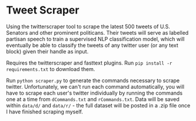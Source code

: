 # Tweet Scraper

Using the twitterscraper tool to scrape the latest 500 tweets of U.S. Senators and other prominent politicans. Their tweets will serve as labelled partisan speech to train a supervised NLP classification model, which will eventually be able to classify the tweets of any twitter user (or any text block) given their handle as input.

Requires the twitterscraper and fasttext plugins. Run `pip install -r requirements.txt` to download them.

Run `python scraper.py` to generate the commands necessary to scrape twitter. Unfortunately, we can't run each command automatically, you will have to scrape each user's twitter individually by running the commands one at a time from `dCommands.txt` and `rCommands.txt`. Data will be saved within `data/d/` and `data/r/` - the full dataset will be posted in a .zip file once I have finished scraping myself.

